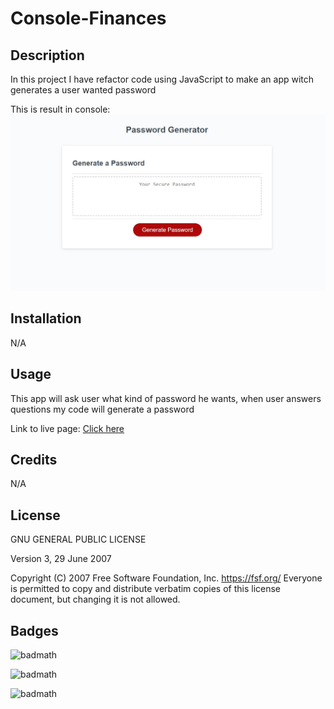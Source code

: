 # Console-Finances


## Description
In this project I have refactor code using JavaScript to make an app witch generates a user wanted password

This is result in console:
![ReadMe-img](img/image.JPG)


## Installation
N/A


## Usage
This app will ask user what kind of password he wants, when user answers questions my code will generate a password



Link to live page: [Click here](https://markubil.github.io/Password-Generator/)


## Credits
N/A


## License
 GNU GENERAL PUBLIC LICENSE

 Version 3, 29 June 2007

 Copyright (C) 2007 Free Software Foundation, Inc. <https://fsf.org/>
 Everyone is permitted to copy and distribute verbatim copies
 of this license document, but changing it is not allowed.


## Badges

![badmath](https://img.shields.io/badge/JavaScript-62.3%25-yellow)

![badmath](https://img.shields.io/badge/CSS-25.9%25-red)

![badmath](https://img.shields.io/badge/HTML-11.8%25-green)